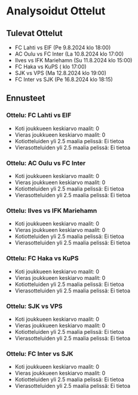 # Analysoidut Ottelut

## Tulevat Ottelut
- FC Lahti vs EIF (Pe 9.8.2024 klo 18:00)
- AC Oulu vs FC Inter (La 10.8.2024 klo 17:00)
- Ilves vs IFK Mariehamn (Su 11.8.2024 klo 15:00)
- FC Haka vs KuPS ( klo 17:00)
- SJK vs VPS (Ma 12.8.2024 klo 19:00)
- FC Inter vs SJK (Pe 16.8.2024 klo 18:15)

## Ennusteet
### Ottelu: FC Lahti vs EIF
- Koti joukkueen keskiarvo maalit: 0
- Vieras joukkueen keskiarvo maalit: 0
- Kotiotteluiden yli 2.5 maalia pelissä: Ei tietoa
- Vierasotteluiden yli 2.5 maalia pelissä: Ei tietoa

### Ottelu: AC Oulu vs FC Inter
- Koti joukkueen keskiarvo maalit: 0
- Vieras joukkueen keskiarvo maalit: 0
- Kotiotteluiden yli 2.5 maalia pelissä: Ei tietoa
- Vierasotteluiden yli 2.5 maalia pelissä: Ei tietoa

### Ottelu: Ilves vs IFK Mariehamn
- Koti joukkueen keskiarvo maalit: 0
- Vieras joukkueen keskiarvo maalit: 0
- Kotiotteluiden yli 2.5 maalia pelissä: Ei tietoa
- Vierasotteluiden yli 2.5 maalia pelissä: Ei tietoa

### Ottelu: FC Haka vs KuPS
- Koti joukkueen keskiarvo maalit: 0
- Vieras joukkueen keskiarvo maalit: 0
- Kotiotteluiden yli 2.5 maalia pelissä: Ei tietoa
- Vierasotteluiden yli 2.5 maalia pelissä: Ei tietoa

### Ottelu: SJK vs VPS
- Koti joukkueen keskiarvo maalit: 0
- Vieras joukkueen keskiarvo maalit: 0
- Kotiotteluiden yli 2.5 maalia pelissä: Ei tietoa
- Vierasotteluiden yli 2.5 maalia pelissä: Ei tietoa

### Ottelu: FC Inter vs SJK
- Koti joukkueen keskiarvo maalit: 0
- Vieras joukkueen keskiarvo maalit: 0
- Kotiotteluiden yli 2.5 maalia pelissä: Ei tietoa
- Vierasotteluiden yli 2.5 maalia pelissä: Ei tietoa

